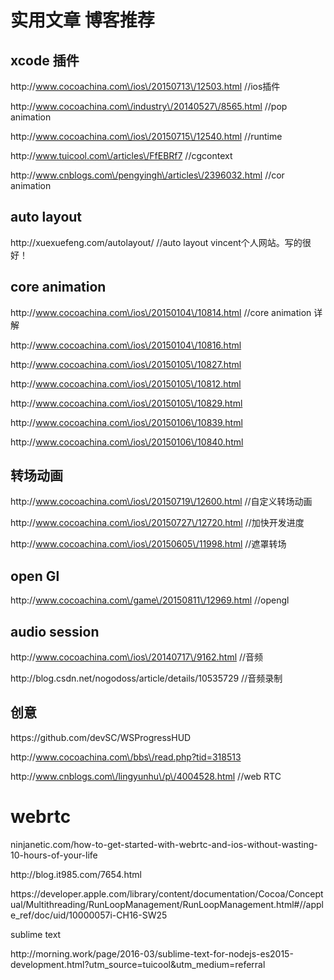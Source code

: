 # 实用文章 博客推荐

## xcode 插件

http:\/\/www.cocoachina.com\/ios\/20150713\/12503.html \/\/ios插件

http:\/\/www.cocoachina.com\/industry\/20140527\/8565.html \/\/pop animation

http:\/\/www.cocoachina.com\/ios\/20150715\/12540.html \/\/runtime

http:\/\/www.tuicool.com\/articles\/FfEBRf7 \/\/cgcontext

http:\/\/www.cnblogs.com\/pengyingh\/articles\/2396032.html \/\/cor animation

## auto layout

http:\/\/xuexuefeng.com\/autolayout\/ \/\/auto layout vincent个人网站。写的很好！

## core animation

http:\/\/www.cocoachina.com\/ios\/20150104\/10814.html \/\/core animation 详解

http:\/\/www.cocoachina.com\/ios\/20150104\/10816.html

http:\/\/www.cocoachina.com\/ios\/20150105\/10827.html

http:\/\/www.cocoachina.com\/ios\/20150105\/10812.html

http:\/\/www.cocoachina.com\/ios\/20150105\/10829.html

http:\/\/www.cocoachina.com\/ios\/20150106\/10839.html

http:\/\/www.cocoachina.com\/ios\/20150106\/10840.html

## 转场动画

http:\/\/www.cocoachina.com\/ios\/20150719\/12600.html \/\/自定义转场动画

http:\/\/www.cocoachina.com\/ios\/20150727\/12720.html \/\/加快开发进度

http:\/\/www.cocoachina.com\/ios\/20150605\/11998.html \/\/遮罩转场

## open Gl

http:\/\/www.cocoachina.com\/game\/20150811\/12969.html \/\/opengl

## audio session

http:\/\/www.cocoachina.com\/ios\/20140717\/9162.html \/\/音频

http:\/\/blog.csdn.net\/nogodoss\/article\/details\/10535729 \/\/音频录制

## 创意

https:\/\/github.com\/devSC\/WSProgressHUD

http:\/\/www.cocoachina.com\/bbs\/read.php?tid=318513

http:\/\/www.cnblogs.com\/lingyunhu\/p\/4004528.html \/\/web RTC



# webrtc

ninjanetic.com\/how-to-get-started-with-webrtc-and-ios-without-wasting-10-hours-of-your-life

http:\/\/blog.it985.com\/7654.html



https:\/\/developer.apple.com\/library\/content\/documentation\/Cocoa\/Conceptual\/Multithreading\/RunLoopManagement\/RunLoopManagement.html\#\/\/apple\_ref\/doc\/uid\/10000057i-CH16-SW25

sublime text

http:\/\/morning.work\/page\/2016-03\/sublime-text-for-nodejs-es2015-development.html?utm\_source=tuicool&utm\_medium=referral

